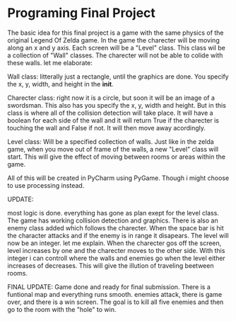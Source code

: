 # Programing Final Project

The basic idea for this final project is a game with the same physics of the original Legend Of Zelda game. In the game the charecter will be moving along an x and y axis. Each screen will be a "Level" class. This class wil be a collection of "Wall" classes. The charecter will not be able to colide with these walls. let me elaborate:

Wall class: 
litterally just a rectangle, until the graphics are done. You specify the x, y, width, and height in the __init__.

Charecter class:
right now it is a circle, but soon it will be an image of a swordsman. This also has you specify the x, y, width and height. But in this class is where all of the collision detection will take place. It will have a boolean for each side of the wall and it will return True if the charecter is touching the wall and False if not. It will then move away acordingly.

Level class:
Will be a specified collection of walls. Just like in the zelda game, when you move out of frame of the walls, a new "Level" class will start. This will give the effect of moving between rooms or areas within the game.

All of this will be created in PyCharm using PyGame. Though i might choose to use processing instead.

UPDATE:

most logic is done. everything has gone as plan exept for the level class. The game has working collision detection and graphics. There is also an enemy class added which follows the charecter. When the space bar is hit the character attacks and if the enemy is in range it disapears. The level will now be an integer. let me explain. When the charecter gos off the screen, level increases by one and the charecter moves to the other side. With this integer i can controll where the walls and enemies go when the level either increases of decreases. This will give the illution of traveling beetween rooms.

FINAL UPDATE:
  Game done and ready for final submission. There is a funtional map and everything runs smooth. enemies attack, there is game over, and there is a win screen. The goal is to kill all five enemies and then go to the room with the "hole" to win.


